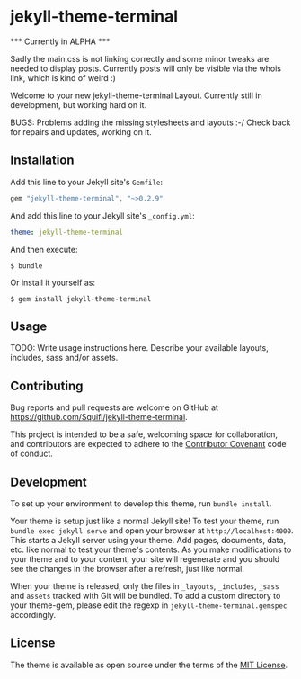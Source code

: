 # jekyll-theme-terminal

*** Currently in ALPHA ***

Sadly the main.css is not linking correctly and some minor tweaks are needed to display posts.
Currently posts will only be visible via the whois link, which is kind of weird :)

Welcome to your new jekyll-theme-terminal Layout.
Currently still in development, but working hard on it.

BUGS: Problems adding the missing stylesheets and layouts :-/
      Check back for repairs and updates, working on it.

## Installation

Add this line to your Jekyll site's `Gemfile`:

```ruby
gem "jekyll-theme-terminal", "~>0.2.9"
```

And add this line to your Jekyll site's `_config.yml`:

```yaml
theme: jekyll-theme-terminal
```

And then execute:

    $ bundle

Or install it yourself as:

    $ gem install jekyll-theme-terminal

## Usage

TODO: Write usage instructions here. Describe your available layouts, includes, sass and/or assets.

## Contributing

Bug reports and pull requests are welcome on GitHub at https://github.com/Squifi/jekyll-theme-terminal. 

This project is intended to be a safe, welcoming space for collaboration, and contributors are expected to adhere to the [Contributor Covenant](http://contributor-covenant.org) code of conduct.

## Development

To set up your environment to develop this theme, run `bundle install`.

Your theme is setup just like a normal Jekyll site! To test your theme, run `bundle exec jekyll serve` and open your browser at `http://localhost:4000`. This starts a Jekyll server using your theme. Add pages, documents, data, etc. like normal to test your theme's contents. As you make modifications to your theme and to your content, your site will regenerate and you should see the changes in the browser after a refresh, just like normal.

When your theme is released, only the files in `_layouts`, `_includes`, `_sass` and `assets` tracked with Git will be bundled.
To add a custom directory to your theme-gem, please edit the regexp in `jekyll-theme-terminal.gemspec` accordingly.

## License

The theme is available as open source under the terms of the [MIT License](https://opensource.org/licenses/MIT).

